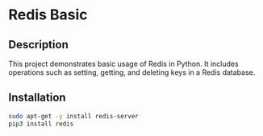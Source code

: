 # Redis Basic

## Description
This project demonstrates basic usage of Redis in Python. It includes operations such as setting, getting, and deleting keys in a Redis database.

## Installation
```bash
sudo apt-get -y install redis-server
pip3 install redis

